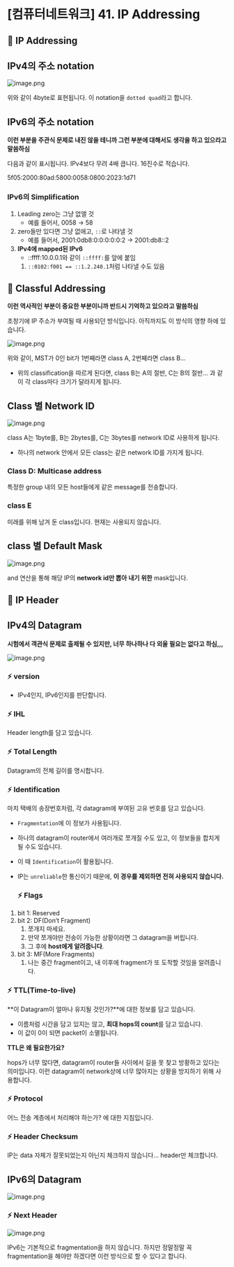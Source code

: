 # [컴퓨터네트워크] 41. IP Addressing

<aside>

# 💖 IP Addressing

</aside>

## IPv4의 주소 notation

![image.png](%5B%E1%84%8F%E1%85%A5%E1%86%B7%E1%84%91%E1%85%B2%E1%84%90%E1%85%A5%E1%84%82%E1%85%A6%E1%84%90%E1%85%B3%E1%84%8B%E1%85%AF%E1%84%8F%E1%85%B3%5D%2041%20IP%20Addressing%201843f66f52258041b9e6cafc4231fa65/image.png)

위와 같이 4byte로 표현됩니다. 이 notation을 `dotted quad`라고 합니다.

## IPv6의 주소 notation

<aside>

**이런 부분을 주관식 문제로 내진 않을 테니까 그런 부분에 대해서도 생각을 하고 있으라고 말씀하심**

</aside>

다음과 같이 표시됩니다. IPv4보다 무려 4배 큽니다. 16진수로 적습니다.

<aside>
5f05:2000:80ad:5800:0058:0800:2023:1d71

</aside>

### IPv6의 Simplification

<aside>

1. Leading zero는 그냥 없앨 것
    - 예를 들어서, 0058 → 58
2. zero들만 있다면 그냥 없애고, `::`로 나타낼 것
    - 예를 들어서, 2001:0db8:0:0:0:0:0:2 → 2001:db8::2
3. **IPv4에 mapped된 IPv6**
    - ::ffff:10.0.0.1와 같이 `::ffff:`를 앞에 붙임
    1. `::0102:f001 == ::1.2.240.1`처럼 나타낼 수도 있음
</aside>

<aside>

# 💖 Classful Addressing

</aside>

<aside>

**이런 역사적인 부분이 중요한 부분이니까 반드시 기억하고 있으라고 말씀하심**

</aside>

초창기에 IP 주소가 부여될 때 사용되던 방식입니다. 아직까지도 이 방식의 영향 하에 있습니다.

![image.png](%5B%E1%84%8F%E1%85%A5%E1%86%B7%E1%84%91%E1%85%B2%E1%84%90%E1%85%A5%E1%84%82%E1%85%A6%E1%84%90%E1%85%B3%E1%84%8B%E1%85%AF%E1%84%8F%E1%85%B3%5D%2041%20IP%20Addressing%201843f66f52258041b9e6cafc4231fa65/image%201.png)

위와 같이, MST가 0인 bit가 1번째라면 class A, 2번째라면 class B…

- 위의 classification을 따르게 된다면, class B는 A의 절반, C는 B의 절반… 과 같이 각 class마다 크기가 달라지게 됩니다.

## Class 별 Network ID

![image.png](%5B%E1%84%8F%E1%85%A5%E1%86%B7%E1%84%91%E1%85%B2%E1%84%90%E1%85%A5%E1%84%82%E1%85%A6%E1%84%90%E1%85%B3%E1%84%8B%E1%85%AF%E1%84%8F%E1%85%B3%5D%2041%20IP%20Addressing%201843f66f52258041b9e6cafc4231fa65/image%202.png)

class A는 1byte를, B는 2bytes를, C는 3bytes를 network ID로 사용하게 됩니다.

- 하나의 network 안에서 모든 class는 같은 network ID를 가지게 됩니다.

### Class D: Multicase address

특정한 group 내의 모든 host들에게 같은 message를 전송합니다.

### class E

미래를 위해 남겨 둔 class입니다. 현재는 사용되지 않습니다.

## class 별 Default Mask

![image.png](%5B%E1%84%8F%E1%85%A5%E1%86%B7%E1%84%91%E1%85%B2%E1%84%90%E1%85%A5%E1%84%82%E1%85%A6%E1%84%90%E1%85%B3%E1%84%8B%E1%85%AF%E1%84%8F%E1%85%B3%5D%2041%20IP%20Addressing%201843f66f52258041b9e6cafc4231fa65/image%203.png)

and 연산을 통해 해당 IP의 **network id만 뽑아 내기 위한** mask입니다.

<aside>

# 💖 IP Header

</aside>

## IPv4의 Datagram

<aside>

**시험에서 객관식 문제로 출제될 수 있지만, 너무 하나하나 다 외울 필요는 없다고 하심,,,**

</aside>

![image.png](%5B%E1%84%8F%E1%85%A5%E1%86%B7%E1%84%91%E1%85%B2%E1%84%90%E1%85%A5%E1%84%82%E1%85%A6%E1%84%90%E1%85%B3%E1%84%8B%E1%85%AF%E1%84%8F%E1%85%B3%5D%2039%20IP%20header%201843f66f522580799abacc4cbc776ae1/image.png)

### ⚡ version

- IPv4인지, IPv6인지를 판단합니다.

### ⚡ IHL

Header length를 담고 있습니다.

### ⚡ Total Length

Datagram의 전체 길이를 명시합니다.

### ⚡ Identification

마치 택배의 송장번호처럼, 각 datagram에 부여된 고유 번호를 담고 있습니다.

- `Fragmentation`에 이 정보가 사용됩니다.
- 하나의 datagram이 router에서 여러개로 쪼개질 수도 있고, 이 정보들을 합치게 될 수도 있습니다.
- 이 때 `Identification`이 활용됩니다.
- IP는 `unreliable`한 통신이기 때문에, **이 경우를 제외하면 전혀 사용되지 않습니다.**
    
    ### ⚡ Flags
    
1. bit 1: Reserved
2. bit 2: DF(Don’t Fragment)
    1. 쪼개지 마세요.
    2. 만약 쪼개야만 전송이 가능한 상황이라면 그 datagram을 버립니다.
    3. 그 후에 **host에게 알려줍니다**.
3. bit 3: MF(More Fragments)
    1. 나는 중간 fragment이고, 내 이후에 fragment가 또 도착할 것임을 알려줍니다.

### ⚡ TTL(Time-to-live)

**이 Datagram이 얼마나 유지될 것인가?**에 대한 정보를 담고 있습니다.

- 이름처럼 시간을 담고 있지는 않고, **최대 hops의 count**를 담고 있습니다.
- 이 값이 0이 되면 packet이 소멸됩니다.

<aside>

**TTL은 왜 필요한가요?** 

hops가 너무 많다면, datagram이 router들 사이에서 길을 못 찾고 방황하고 있다는 의미입니다. 이런 datagram이 network상에 너무 많아지는 상황을 방지하기 위해 사용합니다.

</aside>

### ⚡ Protocol

어느 전송 계층에서 처리해야 하는가? 에 대한 지침입니다.

### ⚡ Header Checksum

IP는 data 자체가 잘못되었는지 아닌지 체크하지 않습니다… header만 체크합니다.

## IPv6의 Datagram

![image.png](%5B%E1%84%8F%E1%85%A5%E1%86%B7%E1%84%91%E1%85%B2%E1%84%90%E1%85%A5%E1%84%82%E1%85%A6%E1%84%90%E1%85%B3%E1%84%8B%E1%85%AF%E1%84%8F%E1%85%B3%5D%2039%20IP%20header%201843f66f522580799abacc4cbc776ae1/image%201.png)

### ⚡ Next Header

![image.png](%5B%E1%84%8F%E1%85%A5%E1%86%B7%E1%84%91%E1%85%B2%E1%84%90%E1%85%A5%E1%84%82%E1%85%A6%E1%84%90%E1%85%B3%E1%84%8B%E1%85%AF%E1%84%8F%E1%85%B3%5D%2039%20IP%20header%201843f66f522580799abacc4cbc776ae1/image%202.png)

IPv6는 기본적으로 fragmentation을 하지 않습니다. 하지만 정말정말 꼭 fragmentation을 해야만 하겠다면 이런 방식으로 할 수 있다고 합니다.